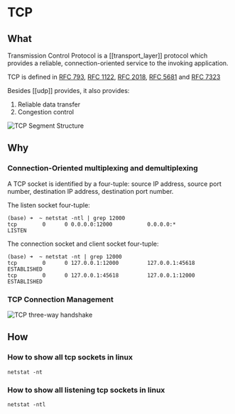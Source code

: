 # TCP

## What

Transmission Control Protocol is a [[transport_layer]] protocol which provides a reliable, connection-oriented service to the invoking application.

TCP is defined in [RFC 793](https://datatracker.ietf.org/doc/html/rfc793), [RFC 1122](https://datatracker.ietf.org/doc/html/rfc1122), [RFC 2018](https://datatracker.ietf.org/doc/html/rfc2018), [RFC 5681](https://datatracker.ietf.org/doc/html/rfc5681) and [RFC 7323](https://datatracker.ietf.org/doc/html/rfc7323)

Besides [[udp]] provides, it also provides:

1. Reliable data transfer
2. Congestion control

![TCP Segment Structure](../../assets/image/tcp_segment.png)

## Why

### Connection-Oriented multiplexing and demultiplexing

A TCP socket is identified by a four-tuple: source IP address, source port number, destination IP address, destination port number.

The listen socket four-tuple:

```shell
(base) ➜  ~ netstat -ntl | grep 12000
tcp        0      0 0.0.0.0:12000           0.0.0.0:*               LISTEN
```

The connection socket and client socket four-tuple:

```shell
(base) ➜  ~ netstat -nt | grep 12000
tcp        0      0 127.0.0.1:12000         127.0.0.1:45618         ESTABLISHED
tcp        0      0 127.0.0.1:45618         127.0.0.1:12000         ESTABLISHED
```

### TCP Connection Management

![TCP three-way handshake](../../assets/image/tcp_handshake.png)

## How

### How to show all tcp sockets in linux

```netstat -nt```

### How to show all listening tcp sockets in linux

```netstat -ntl```

